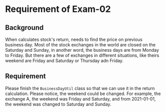 # Requirement of Exam-02

## Background

When calculates stock's return, needs to find the price on previous business day.
Most of the stock exchanges in the world are closed on the Saturday and Sunday, in another word, the business days are from Monday to Friday.
But there are a few of exchanges in different situations, like theirs weekend are Friday and Saturday or Thursday adn Friday.

## Requirement

Please finish the ```BusinessDayUtil``` class so that we can use it in the return calculation. 
Please notice, the weekend could be changed. For example, the exchange A, the weekend was Friday and Saturday, 
and from 2021-01-01, the weekend was changed to Saturday and Sunday.
